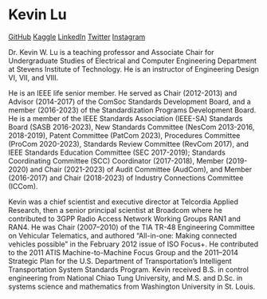 # Kevin Lu
[GitHub](https://github.com/kevinwlu) [Kaggle](https://www.kaggle.com/kevinwlu) [LinkedIn](https://www.linkedin.com/in/kevinwlu) [Twitter](https://twitter.com/kevinwlu) [Instagram](https://www.instagram.com/kevinwenlu/)

Dr. Kevin W. Lu is a teaching professor and Associate Chair for Undergraduate Studies of Electrical and Computer Engineering Department at Stevens Institute of Technology. He is an instructor of Engineering Design VI, VII, and VIII.

He is an IEEE life senior member. He served as Chair (2012-2013) and Advisor (2014-2017) of the ComSoc Standards Development Board, and a member (2016-2023) of the Standardization Programs Development Board. He is a member of the IEEE Standards Association (IEEE-SA) Standards Board (SASB 2016-2023), New Standards Committee (NesCom 2013-2016, 2018-2019), Patent Committee (PatCom 2023), Procedures Committee (ProCom 2020-2023), Standards Review Committee (RevCom 2017), and IEEE Standards Education Committee (SEC 2017-2019); Standards Coordinating Committee (SCC) Coordinator (2017-2018), Member (2019-2020) and Chair (2021-2023) of Audit Committee (AudCom), and Member (2016-2017) and Chair (2018-2023) of Industry Connections Committee (ICCom).

Kevin was a chief scientist and executive director at Telcordia Applied Research, then a senior principal scientist at Broadcom where he contributed to 3GPP Radio Access Network Working Groups RAN1 and RAN4. He was Chair (2007–2010) of the TIA TR-48 Engineering Committee on Vehicular Telematics, and authored “All-in-one: Making connected vehicles possible” in the February 2012 issue of ISO Focus+. He contributed to the 2011 ATIS Machine-to-Machine Focus Group and the 2011–2014 Strategic Plan for the U.S. Department of Transportation’s Intelligent Transportation System Standards Program. Kevin received B.S. in control engineering from National Chiao Tung University, and M.S. and D.Sc. in systems science and mathematics from Washington University in St. Louis.
